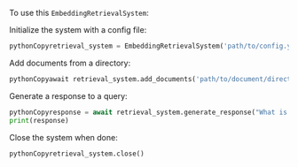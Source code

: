 To use this `EmbeddingRetrievalSystem`:

Initialize the system with a config file:
```py
pythonCopyretrieval_system = EmbeddingRetrievalSystem('path/to/config.yaml')
```

Add documents from a directory:
```py
pythonCopyawait retrieval_system.add_documents('path/to/document/directory')
```

Generate a response to a query:
```py
pythonCopyresponse = await retrieval_system.generate_response("What is machine learning?")
print(response)
```

Close the system when done:
```py
pythonCopyretrieval_system.close()
```